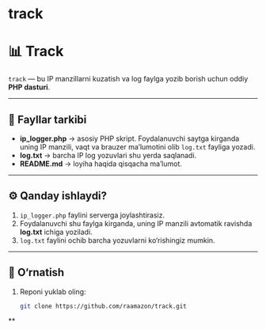 # track
# 📊 Track

`track` — bu IP manzillarni kuzatish va log faylga yozib borish uchun oddiy **PHP dasturi**.

---

## 📂 Fayllar tarkibi

- **ip_logger.php** → asosiy PHP skript. Foydalanuvchi saytga kirganda uning IP manzili, vaqt va brauzer ma’lumotini olib `log.txt` fayliga yozadi.  
- **log.txt** → barcha IP log yozuvlari shu yerda saqlanadi.  
- **README.md** → loyiha haqida qisqacha ma’lumot.

---

## ⚙️ Qanday ishlaydi?

1. `ip_logger.php` faylini serverga joylashtirasiz.  
2. Foydalanuvchi shu faylga kirganda, uning IP manzili avtomatik ravishda **log.txt** ichiga yoziladi.  
3. `log.txt` faylini ochib barcha yozuvlarni ko‘rishingiz mumkin.  

---

## 🚀 O‘rnatish

1. Reponi yuklab oling:
   ```bash
   git clone https://github.com/raamazon/track.git
**
